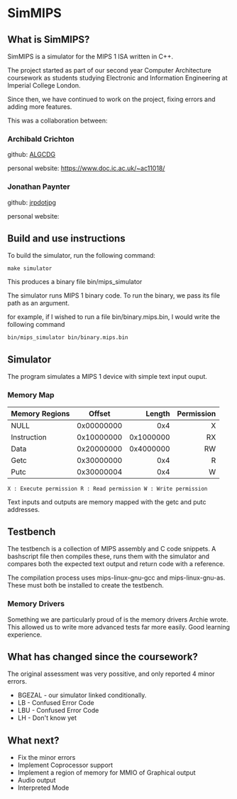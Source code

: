 # SimMIPS

## What is SimMIPS?

SimMIPS is a simulator for the MIPS 1 ISA written in C++.

The project started as part of our second year Computer Architecture coursework as students studying Electronic and Information Engineering at Imperial College London.

Since then, we have continued to work on the project, fixing errors and adding more features.

This was a collaboration between:

### Archibald Crichton

github: [ALGCDG](https://github.com/ALGCDG)

personal website: https://www.doc.ic.ac.uk/~ac11018/

### Jonathan Paynter

github: [jrpdotjpg](https://github.com/jrpdotjpg)

personal website:

## Build and use instructions

To build the simulator, run the following command:

`make simulator`

This produces a binary file bin/mips_simulator 

The simulator runs MIPS 1 binary code. To run the binary, we pass its file path as an argument.

for example, if I wished to run a file bin/binary.mips.bin, I would write the following command 

`bin/mips_simulator bin/binary.mips.bin`

## Simulator

The program simulates a MIPS 1 device with simple text input ouput. 

### Memory Map

| Memory Regions| Offset     | Length    |  Permission  |
| ------------- |:----------:| ---------:|-------------:|
| NULL          | 0x00000000 | 0x4       |      X       |
| Instruction   | 0x10000000 | 0x1000000 |      RX      |
| Data          | 0x20000000 | 0x4000000 |      RW      |
| Getc          | 0x30000000 |    0x4    |      R       |
| Putc          | 0x30000004 |    0x4    |      W       |

`
X : Execute permission
R : Read permission
W : Write permission
`

Text inputs and outputs are memory mapped with the getc and putc addresses.

## Testbench

The testbench is a collection of MIPS assembly and C code snippets. A bashscript file then compiles these, runs them with the simulator and compares both the expected text output and return code with a reference.

The compilation process uses mips-linux-gnu-gcc and mips-linux-gnu-as. These must both be installed to create the testbench.

### Memory Drivers

Something we are particularly proud of is the memory drivers Archie wrote. This allowed us to write more advanced tests far more easily.
Good learning experience.

## What has changed since the coursework?

The original assessment was very possitive, and only reported 4 minor errors.

- BGEZAL - our simulator linked conditionally.
- LB - Confused Error Code
- LBU - Confused Error Code
- LH - Don't know yet

## What next?

- Fix the minor errors
- Implement Coprocessor support
- Implement a region of memory for MMIO of Graphical output
- Audio output
- Interpreted Mode
